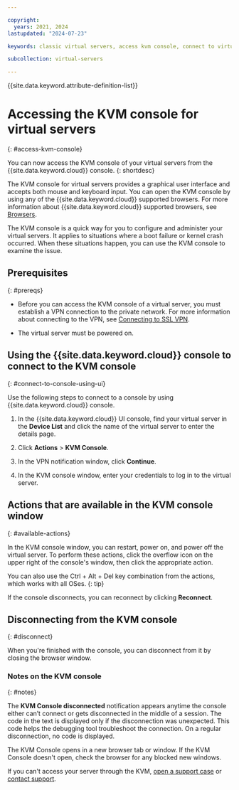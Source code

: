 ```yaml
---

copyright:
  years: 2021, 2024
lastupdated: "2024-07-23"

keywords: classic virtual servers, access kvm console, connect to virtual server, kvm console, kvm virtual servers, virtual server kvm, vsi kvm, classic kvm

subcollection: virtual-servers

---
```


{{site.data.keyword.attribute-definition-list}}

# Accessing the KVM console for virtual servers
{: #access-kvm-console}

You can now access the KVM console of your virtual servers from the {{site.data.keyword.cloud}} console.
{: shortdesc}

The KVM console for virtual servers provides a graphical user interface and accepts both mouse and keyboard input. You can open the KVM console by using any of the {{site.data.keyword.cloud}} supported browsers. For more information about {{site.data.keyword.cloud}} supported browsers, see [Browsers](/docs/overview?topic=overview-prereqs-platform#browsers-platform).

The KVM console is a quick way for you to configure and administer your virtual servers. It applies to situations where a boot failure or kernel crash occurred. When these situations happen, you can use the KVM console to examine the issue.

## Prerequisites
{: #prereqs}

* Before you can access the KVM console of a virtual server, you must establish a VPN connection to the private network. For more information about connecting to the VPN, see [Connecting to SSL VPN](/docs/iaas-vpn?topic=iaas-vpn-standalone-vpn-clients).

* The virtual server must be powered on.

## Using the {{site.data.keyword.cloud}} console to connect to the KVM console
{: #connect-to-console-using-ui}

Use the following steps to connect to a console by using {{site.data.keyword.cloud}} console.

1. In the {{site.data.keyword.cloud}} UI console, find your virtual server in the **Device List** and click the name of the virtual server to enter the details page.

2. Click **Actions** > **KVM Console**.

3. In the VPN notification window, click **Continue**.

4. In the KVM console window, enter your credentials to log in to the virtual server.

## Actions that are available in the KVM console window
{: #available-actions}

In the KVM console window, you can restart, power on, and power off the virtual server. To perform these actions, click the overflow icon on the upper right of the console's window, then click the appropriate action.

You can also use the Ctrl + Alt + Del key combination from the actions, which works with all OSes.
{: tip}

If the console disconnects, you can reconnect by clicking **Reconnect**.

## Disconnecting from the KVM console
{: #disconnect}

When you're finished with the console, you can disconnect from it by closing the browser window.

### Notes on the KVM console
{: #notes}

The **KVM Console disconnected** notification appears anytime the console either can’t connect or gets disconnected in the middle of a session. The code in the text is displayed only if the disconnection was unexpected. This code helps the debugging tool troubleshoot the connection. On a regular disconnection, no code is displayed.

The KVM Console opens in a new browser tab or window. If the KVM Console doesn't open, check the browser for any blocked new windows.

If you can't access your server through the KVM, [open a support case](/docs/get-support?topic=get-support-get-supportfaq#open-support-case) or [contact support](/docs/get-support?topic=get-support-support-plans).
